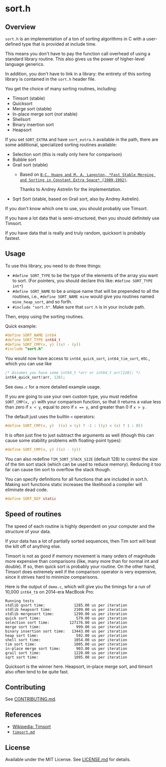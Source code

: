 sort.h
======

Overview
--------

`sort.h` is an implementation of a ton of sorting algorithms in C with a
user-defined type that is provided at include time.

This means you don't have to pay the function call overhead of using
a standard library routine. This also gives us the power of higher-level
language generics.

In addition, you don't have to link in a library:
the entirety of this sorting library is contained in the `sort.h` header file.

You get the choice of many sorting routines, including:

* Timsort (stable)
* Quicksort
* Merge sort (stable)
* In-place merge sort (*not* stable)
* Shellsort
* Binary insertion sort
* Heapsort

If you set `SORT_EXTRA` and have `sort_extra.h` available in the path, there are some additional, specialized sorting routines available:

* Selection sort (this is really only here for comparison)
* Bubble sort
* Grail sort (stable)
  * Based on [`B-C. Huang and M. A. Langston, *Fast Stable Merging and Sorting in
  Constant Extra Space* (1989-1992)`](http://comjnl.oxfordjournals.org/content/35/6/643.full.pdf).

    Thanks to Andrey Astrelin for the implementation.
* Sqrt Sort (stable, based on Grail sort, also by Andrey Astrelin).

If you don't know which one to use, you should probably use Timsort.

If you have a lot data that is semi-structured, then you should definitely use Timsort.

If you have data that is really and truly random, quicksort is probably fastest.


Usage
-----

To use this library, you need to do three things:

* `#define SORT_TYPE` to be the type of the elements of the array you
  want to sort. (For pointers, you should declare this like: `#define SORT_TYPE int*`)
* `#define SORT_NAME` to be a unique name that will be prepended to all
  the routines, i.e., `#define SORT_NAME mine` would give you routines
  named `mine_heap_sort`, and so forth.
* `#include "sort.h"`.  Make sure that `sort.h` is in your include path.

Then, enjoy using the sorting routines.

Quick example:

```c
#define SORT_NAME int64
#define SORT_TYPE int64_t
#define SORT_CMP(x, y) ((x) - (y))
#include "sort.h"
```

You would now have access to `int64_quick_sort`, `int64_tim_sort`, etc.,
which you can use like

```c
/* Assumes you have some int64_t *arr or int64_t arr[128]; */
int64_quick_sort(arr, 128);
```

See `demo.c` for a more detailed example usage.

If you are going to use your own custom type, you must redefine
`SORT_CMP(x, y)` with your comparison function, so that it returns
a value less than zero if `x < y`, equal to zero if `x == y`, and
greater than 0 if `x > y`.

The default just uses the builtin `<` operators:

```c
#define SORT_CMP(x, y)  ((x) < (y) ? -1 : ((y) < (x) ? 1 : 0))
```

It is often just fine to just subtract the arguments as well (though
this can cause some stability problems with floating-point types):

```c
#define SORT_CMP(x, y) ((x) - (y))
```

You can also redefine `TIM_SORT_STACK_SIZE` (default 128) to control
the size of the tim sort stack (which can be used to reduce memory).
Reducing it too far can cause tim sort to overflow the stack though.

You can specify definitions for all functions that are included in
sort.h.  Making sort functions static increases the likelihood a
compiler will eliminate dead code.

```c
#define SORT_DEF static
```

Speed of routines
-----------------

The speed of each routine is highly dependent on your computer and the
structure of your data.

If your data has a lot of partially sorted sequences, then Tim sort
will beat the kilt off of anything else.

Timsort is not as good if memory movement is many orders of magnitude more
expensive than comparisons (like, many more than for normal int and double).
If so, then quick sort is probably your routine.  On the other hand, Timsort
does extremely well if the comparison operator is very expensive,
since it strives hard to minimize comparisons.

Here is the output of `demo.c`, which will give you the timings for a run of
10,000 `int64_t`s on 2014-era MacBook Pro:

```
Running tests
stdlib qsort time:             1285.00 us per iteration
stdlib heapsort time:          2109.00 us per iteration
stdlib mergesort time:         1299.00 us per iteration
quick sort time:                579.00 us per iteration
selection sort time:         127176.00 us per iteration
merge sort time:                999.00 us per iteration
binary insertion sort time:   13443.00 us per iteration
heap sort time:                 592.00 us per iteration
shell sort time:               1054.00 us per iteration
tim sort time:                 1005.00 us per iteration
in-place merge sort time:       903.00 us per iteration
grail sort time:               1220.00 us per iteration
sqrt sort time:                1095.00 us per iteration
```

Quicksort is the winner here. Heapsort, in-place merge sort,
and timsort also often tend to be quite fast.

Contributing
------------

See [CONTRIBUTING.md](CONTRIBUTING.md).

References
----------

* [Wikipedia: Timsort](https://en.wikipedia.org/wiki/Timsort)
* [`timsort.md`](doc/timsort.txt)

License
-------

Available under the MIT License. See [LICENSE.md](LICENSE.md) for details.
